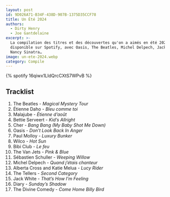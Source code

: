 ```yaml
---
layout: post
id: 9D026A71-B34F-438D-907B-1375D35CCF78
title: Un Été 2024
authors:
  - Dirty Henry
  - Joe Gantdelaine
excerpt: >-
  La compilation des titres et des découvertes qu'on a aimés en été 2024,
  disponible sur Spotify, avec Oasis, The Beatles, Michel Delpech, Jack White,
  Nancy Sinatra…
image: un-ete-2024.webp
category: Compile
---
```


{% spotify 16qiwx1LIdQrcCXtS7WPvB %}

## Tracklist

1. The Beatles - _Magical Mystery Tour_
2. Étienne Daho - _Bleu comme toi_
3. Malajube - _Étienne d’août_
4. Bettie Serveert - _Kid’s Allright_
5. Cher - _Bang Bang (My Baby Shot Me Down)_
6. Oasis - _Don’t Look Back In Anger_
7. Paul Molloy - _Luxury Bunker_
8. Wilco - _Hot Sun_
9. Bibi Club - _Le feu_
10. The Van Jets - _Pink & Blue_
11. Sébastien Schuller - _Weeping Willow_
12. Michel Delpech - _Quand j’étais chanteur_
13. Alberta Cross and Katie Melua - _Lucy Rider_
14. The Tellers - _Second Category_
15. Jack White - _That’s How I’m Feeling_
16. Diary - _Sunday’s Shadow_
17. The Divine Comedy - _Come Home Billy Bird_
